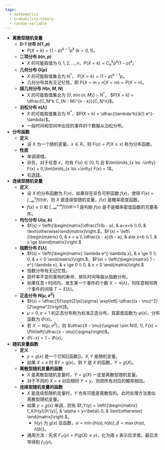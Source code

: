 ```yaml
---
tags:
  - mathematics
  - probability-theory
  - random-variable
---
```

- **离散型随机变量**
	- **0-1 分布 $b(1,p)$**
		- $P(X = k) = (1-p)^{k - 1}p^k\ (k = 0,1)$。
	- **二项分布 $b(n, p)$**
		- $X$ 的可能取值为 $0,1,2,\dots,n$，$P(X = k) = C_n^k p^k (1-p)^k$。
	- **几何分布 $G(p)$**
		- $X$ 的可能取值集合为 $\mathrm N^*$， $P(X = k) = (1 - p)^{k - 1}p$。
		- 几何分布具有无记忆性，即 $P(X = m + n | X = m) = P(X = n)$。
	- **超几何分布 $H(n,M,N)$**
		- $X$ 的可能取值集合为 $[0, \min\{n, M \}] \cap N^*$， $P(X = k) = \dfrac{C_M^k C_{N - M}^{n - k}}{C_N^n}$。
	- **泊松分布 $\pi(\lambda)$**
		- $X$ 的可能取值集合为 $N^*$，$P(X = k) = \dfrac{\lambda^k}{k!} e^{-\lambda}$。
		- 一段时间和空间中出现的事件的个数服从泊松分布。
- **分布函数**
	- **定义**
		- 设 $X$ 为一个随机变量，$x \in \mathrm R$，则 $F(x) = P(X \le x)$ 称为分布函数。
	- **性质**
		- 单调递增。
		- 非负，对于任意 $x$，均有 $F(x) \in [0,1]$ 且 $\lim\limits_{x \to -\infty} F(x) = 0,\lim\limits_{x \to +\infty} F(x) = 1$。
		- 右[连续](函数#^vhnj4q)。
- **连续型随机变量**
	- **定义**
		- 设 $X$ 的分布函数为 $F(x)$，如果存在非负可积函数 $f(x)$，使得 $F(x) = \displaystyle\int_{-\infty}^x f(t)\mathrm dt$，则 $X$ 是连续型随机变量，$f(x)$ 是概率密度函数。
		- $f(x) \ge 0$  和 $\displaystyle\int_{-\infty}^{+\infty} f(t)\mathrm dt ＝ 1$ 是判断 $f(x)$ 是不是概率密度函数的充要条件。
	- **均匀分布 $U(a,b)$**
		- $f(x) = \left\{\begin{matrix}\dfrac{1}{b - a}, & a<x<b \\ 0, & \text{otherwise}\end{matrix}\right.$，$F(x) = \left\{\begin{matrix} 0, & x < a \\ \dfrac{x - a}{b - a}, & a\le x<b \\ 1, & x \ge b\end{matrix}\right.$
	- **指数分布 $E(\lambda)$**
		- $f(x) = \left\{\begin{matrix} \lambda e^{-\lambda x}, & x \ge 0 \\ 0, & x < 0 \end{matrix}\right.$，$F(x) = \left\{\begin{matrix} 1 - e^{-\lambda x}, & x \ge 0 \\ 0, & x < 0 \end{matrix}\right.$
		- 指数分布有无记忆性。
		- 损坏率不变的事物的寿命、排队时间等服从指数分布。
		- 如果任意 $t$ 时间内，发生某一个事件的个数 $X \sim \pi(\lambda)$，则任意相邻两个事件的间隔 $T \sim E(\lambda)$。
	- **正态分布 $N(\mu, \sigma^2)$**
		- $f(x) = \dfrac{1}{\sqrt{2\pi}\sigma} \exp\left[-\dfrac{(x - \mu)^2}{2\sigma^2}\right]$。
		- $\mu = 0,\sigma = 1$ 的正态分布称为标准正态分布，其密度函数为 $\varphi(x)$，分布函数为 $\Phi(x)$。
		- 若 $X \sim N(\mu, \sigma^2)$，则 $\dfrac{X - \mu}{\sigma} \sim N(0, 1), F(x) = \Phi\left(\dfrac{x - \mu}{\sigma}\right)$。
		- $\Phi(-x) = 1 - \Phi(x)$。
- **随机变量函数**
    - **定义**
        - $y = g(x)$ 是一个已知[[函数]]，$X,Y$ 是随机变量。
        - 如果 $X = x$ 时 $Y = g(x)，则 $Y$ 是 $X$ 的函数，$Y = g(X)$。
    - **离散型随机变量的函数**
        - $X$ 是离散型随机变量时，$Y = g(X)$ 一定是离散型随机变量。
        - 对于不同的 $X = x$ 对应相同 $Y = y$，则把所有对应的概率相加。
    - **连续型随机变量的函数**
        - $X$ 是连续型随机变量时，$Y$ 也有可能是离散型的。此时处理方法类似离散型随机变量。
        - 如果 $y = g(x)$ 单调，则有 $f_Y(y) = \left\{\begin{matrix} f_X(h(y))|h'(y)|, & \alpha < y<\beta\\ 0, & \text{otherwise} \end{matrix}\right.$。
            - $h(y)$ 为 $g(x)$ 反函数，$\alpha = \min\{h(a),h(b)\},\beta = \max\{h(a),h(b)\}$。
        - 通用方法：先求 $F_Y(y) = P(g(X) \le y)$，化为用 $x$ 表示后求值，最后求导得到 $f_Y(y)$。
